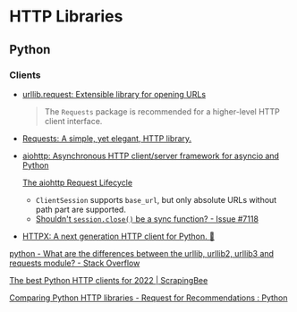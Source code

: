 # HTTP Libraries
## Python
### Clients
- [urllib.request: Extensible library for opening URLs](https://docs.python.org/3/library/urllib.request.html)

  > The `Requests` package is recommended for a higher-level HTTP client interface.

- [Requests: A simple, yet elegant, HTTP library.](https://github.com/psf/requests)

- [aiohttp: Asynchronous HTTP client/server framework for asyncio and Python](https://github.com/aio-libs/aiohttp)

  [The aiohttp Request Lifecycle](https://docs.aiohttp.org/en/latest/http_request_lifecycle.html)
  - `ClientSession` supports `base_url`, but only absolute URLs without path part are supported.
  - [Shouldn't `session.close()` be a sync function? - Issue #7118](https://github.com/aio-libs/aiohttp/issues/7118)

- [HTTPX: A next generation HTTP client for Python. 🦋](https://github.com/encode/httpx/)

[python - What are the differences between the urllib, urllib2, urllib3 and requests module? - Stack Overflow](https://stackoverflow.com/questions/2018026/what-are-the-differences-between-the-urllib-urllib2-urllib3-and-requests-modul)

[The best Python HTTP clients for 2022 | ScrapingBee](https://www.scrapingbee.com/blog/best-python-http-clients/#5-httpxhttpswwwpython-httpxorg)

[Comparing Python HTTP libraries - Request for Recommendations : Python](https://www.reddit.com/r/Python/comments/uehu09/comparing_python_http_libraries_request_for/)